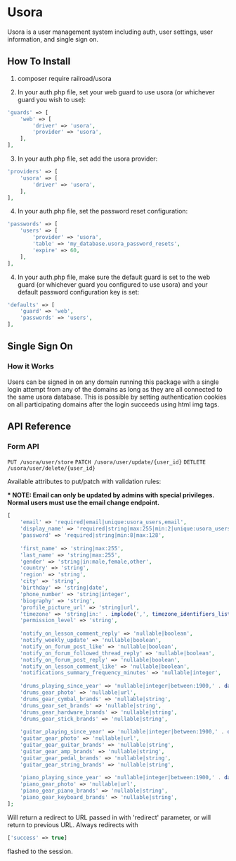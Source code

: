 # Usora

Usora is a user management system including auth, user settings, user information, and single sign on.

## How To Install

1. composer require railroad/usora

2. In your auth.php file, set your web guard to use usora (or whichever guard you wish to use):

```php
'guards' => [
    'web' => [
        'driver' => 'usora',
        'provider' => 'usora',
    ],
],
```

3. In your auth.php file, set add the usora provider:

```php
'providers' => [
    'usora' => [
        'driver' => 'usora',
    ],
],
```

4. In your auth.php file, set the password reset configuration:

```php
'passwords' => [
    'users' => [
        'provider' => 'usora',
        'table' => 'my_database.usora_password_resets',
        'expire' => 60,
    ],
],
``` 

4. In your auth.php file, make sure the default guard is set to the web guard (or whichever guard you configured to use usora) and your default password configuration key is set:

```php
'defaults' => [
    'guard' => 'web',
    'passwords' => 'users',
],
```


Single Sign On
-----------------------------------------

### How it Works

Users can be signed in on any domain running this package with a single login attempt from any of the domains as long as they are all connected to the same usora database. This is possible by setting authentication cookies on all participating domains after the login succeeds using html img tags.


API Reference
-----------------------------------------

### Form API

`PUT /usora/user/store`
`PATCH /usora/user/update/{user_id}`
`DETLETE /usora/user/delete/{user_id}`

Available attributes to put/patch with validation rules:

**\* NOTE: Email can only be updated by admins with special privileges. Normal users must use the email change endpoint.**

```php
[
    'email' => 'required|email|unique:usora_users,email',
    'display_name' => 'required|string|max:255|min:2|unique:usora_users,display_name',
    'password' => 'required|string|min:8|max:128',
    
    'first_name' => 'string|max:255',
    'last_name' => 'string|max:255',
    'gender' => 'string|in:male,female,other',
    'country' => 'string',
    'region' => 'string',
    'city' => 'string',
    'birthday' => 'string|date',
    'phone_number' => 'string|integer',
    'biography' => 'string',
    'profile_picture_url' => 'string|url',
    'timezone' => 'string|in:' . implode(',', timezone_identifiers_list()),
    'permission_level' => 'string',
    
    'notify_on_lesson_comment_reply' => 'nullable|boolean',
    'notify_weekly_update' => 'nullable|boolean',
    'notify_on_forum_post_like' => 'nullable|boolean',
    'notify_on_forum_followed_thread_reply' => 'nullable|boolean',
    'notify_on_forum_post_reply' => 'nullable|boolean',
    'notify_on_lesson_comment_like' => 'nullable|boolean',
    'notifications_summary_frequency_minutes' => 'nullable|integer',
    
    'drums_playing_since_year' => 'nullable|integer|between:1900,' . date('Y'),
    'drums_gear_photo' => 'nullable|url',
    'drums_gear_cymbal_brands' => 'nullable|string',
    'drums_gear_set_brands' => 'nullable|string',
    'drums_gear_hardware_brands' => 'nullable|string',
    'drums_gear_stick_brands' => 'nullable|string',
    
    'guitar_playing_since_year' => 'nullable|integer|between:1900,' . date('Y'),
    'guitar_gear_photo' => 'nullable|url',
    'guitar_gear_guitar_brands' => 'nullable|string',
    'guitar_gear_amp_brands' => 'nullable|string',
    'guitar_gear_pedal_brands' => 'nullable|string',
    'guitar_gear_string_brands' => 'nullable|string',
    
    'piano_playing_since_year' => 'nullable|integer|between:1900,' . date('Y'),
    'piano_gear_photo' => 'nullable|url',
    'piano_gear_piano_brands' => 'nullable|string',
    'piano_gear_keyboard_brands' => 'nullable|string',
];
```

Will return a redirect to URL passed in with 'redirect' parameter, or will return to previous URL. Always redirects with
```php
['success' => true]
```
flashed to the session.